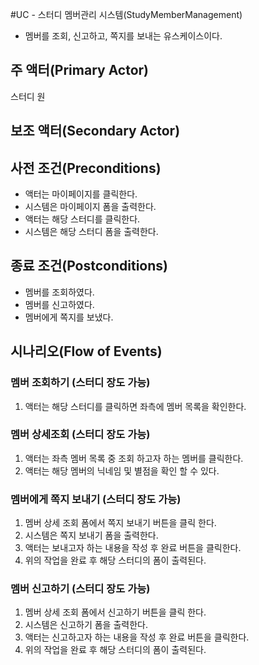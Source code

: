 #UC - 스터디 멤버관리 시스템(StudyMemberManagement)
- 멤버를 조회, 신고하고, 쪽지를 보내는 유스케이스이다.

## 주 액터(Primary Actor)
스터디 원

## 보조 액터(Secondary Actor)

## 사전 조건(Preconditions)
- 액터는 마이페이지를 클릭한다.
- 시스템은 마이페이지 폼을 출력한다.
- 액터는 해당 스터디를 클릭한다.
- 시스템은 해당 스터디 폼을 출력한다.

## 종료 조건(Postconditions)
- 멤버를 조회하였다.
- 멤버를 신고하였다.
- 멤버에게 쪽지를 보냈다.

## 시나리오(Flow of Events)

### 멤버 조회하기 (스터디 장도 가능)
1. 액터는 해당 스터디를 클릭하면 좌측에 멤버 목록을 확인한다. 

### 멤버 상세조회 (스터디 장도 가능)
1. 액터는 좌측 멤버 목록 중 조회 하고자 하는 멤버를 클릭한다.
2. 액터는 해당 멤버의 닉네임 및 별점을 확인 할 수 있다.

### 멤버에게 쪽지 보내기 (스터디 장도 가능)
1. 멤버 상세 조회 폼에서 쪽지 보내기 버튼을 클릭 한다.
2. 시스템은 쪽지 보내기 폼을 출력한다.
3. 액터는 보내고자 하는 내용을 작성 후 완료 버튼을 클릭한다.
4. 위의 작업을 완료 후 해당 스터디의 폼이 출력된다.

### 멤버 신고하기 (스터디 장도 가능)
1. 멤버 상세 조회 폼에서 신고하기 버튼을 클릭 한다.
2. 시스템은 신고하기 폼을 출력한다.
3. 액터는 신고하고자 하는 내용을 작성 후 완료 버튼을 클릭한다.
4. 위의 작업을 완료 후 해당 스터디의 폼이 출력된다.